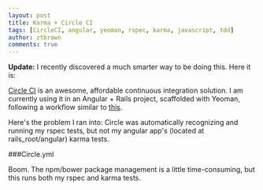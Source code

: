 ```yaml
---
layout: post
title: Karma + Circle CI
tags: [CircleCI, angular, yeoman, rspec, karma, javascript, tdd]
author: ztbrown
comments: true
---
```

**Update:**
I recently discovered a much smarter way to be doing this. Here it is:
<script src="https://gist.github.com/ztbrown/7215433.js"></script>

[Circle CI](http://circleci.com) is an awesome, affordable continuous integration solution. I am currently using it in an Angular + Rails project, scaffolded with Yeoman, following a workflow similar to [this](http://jeff.konowit.ch/posts/yeoman-rails-angular/).

Here's the problem I ran into: Circle was automatically recognizing and running my rspec tests, but not my angular app's (located at rails_root/angular) karma tests.

<!-- #REST#BEGIN -->

###Circle.yml

Boom. The npm/bower package management is a little time-consuming, but this runs both my rspec and karma tests.

<script src="https://gist.github.com/ztbrown/7043015.js"></script>

<!-- #REST#END -->


